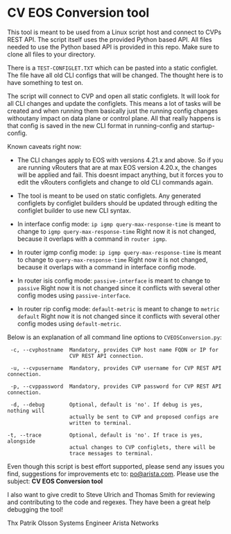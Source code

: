 
# CV EOS Conversion tool

This tool is meant to be used from a Linux script host and connect to CVPs REST API. The script itself uses the provided Python based API.  All files needed to use the Python based API is provided in this repo.  Make sure to clone all files to your directory.

There is a `TEST-CONFIGLET.TXT` which can be pasted into a static configlet.  The file have all old CLI configs that will be changed. The thought here is to have something to test on.

The script will connect to CVP and open all static configlets. It will look for all CLI changes and update the configlets. This means a lot of tasks will be created and when running them basically just the running config changes withoutany impact on data plane or control plane. All that really happens is that config is saved in the new CLI format in running-config and startup-config.

Known caveats right now:

* The CLI changes apply to EOS with versions 4.21.x and above. So if you are running vRouters that are at max EOS version 4.20.x, the changes will be applied and fail. This doesnt impact anything, but it forces you to edit the vRouters configlets and change to old CLI commands again.

* The tool is meant to be used on static configlets. Any generated configlets by configlet builders should be updated through editing the configlet builder to use new CLI syntax.

* In interface config mode:
	`ip igmp query-max-response-time` is meant to change to `igmp query-max-response-time` Right now it is not changed, because it overlaps with a command in `router igmp`.

* In router igmp config mode:
	`ip igmp query-max-response-time` is meant to change to `query-max-response-time` Right now it is not changed, because it overlaps with a command in interface config mode.

* In router isis config mode:
	`passive-interface` is meant to change to `passive`	Right now it is not changed since it conflicts with several other config modes using `passive-interface`.

* In router rip config mode:
	`default-metric` is meant to change to `metric default`	Right now it is not changed since it conflicts with several other config modes using `default-metric`.

Below is an explanation of all command line options to `CVEOSConversion.py`:

```
 -c, --cvphostname  Mandatory, provides CVP host name FQDN or IP for
                    CVP REST API connection.

 -u, --cvpusername	Mandatory, provides CVP username for CVP REST API connection.

 -p, --cvppassword	Mandatory, provides CVP password for CVP REST API connection.
 
 -d, --debug        Optional, default is 'no'. If debug is yes, nothing will
                    actually be sent to CVP and proposed configs are
                    written to terminal.

-t, --trace         Optional, default is 'no'. If trace is yes, alongside
                    actual changes to CVP configlets, there will be
                    trace messages to terminal.  
```

Even though this script is best effort supported, please send any issues you find, suggestions for improvements etc to: [po@arista.com](mailto:po@arista.com).  Please use the subject: **CV EOS Conversion tool**

I also want to give credit to Steve Ulrich and Thomas Smith for reviewing and contributing to the code and regexes. They have been a great help debugging the tool!

Thx
Patrik Olsson
Systems Engineer
Arista Networks


